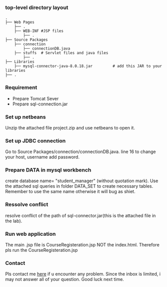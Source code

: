 ### top-level directory layout

    .
    ├── Web Pages      
        ├── .       
        ├── WEB-INF #JSP files 
            ├── .
    ├── Source Packages                    
        ├── connection 
            ├── connectionDB.java 
        ├── stuffs  # Servlet files and java files    
            ├── .
    ├── Libraries     
        ├── mysql-connector-java-8.0.18.jar         # add this JAR to your libraries 
    ├── .


### Requirement
- Prepare  Tomcat  Sever
- Prepare sql-connection.jar

### Set up netbeans
Unzip the attached file project.zip and use netbeans to open it.

### Set up JDBC connection
Go to Source Packages/connection/connectionDB.java. line 16 to change your host, username add password.

### Prepare DATA in mysql workbench
create database name= "student_manager" (without quotation mark).
Use the attached sql queries in folder DATA_SET to create necessary tables. Remember to use the same name otherwise it will bug as shiet.


###  Ressolve conflict
resolve conflict of the path of sql-connector.jar(this is the attached file in the lab).

### Run web application
The main .jsp file is CourseRegisteration.jsp NOT the index.html. Therefore pls run the  CourseRegisteration.jsp

### Contact
Pls contact me [here](https://www.facebook.com/kduyyy/) if u encounter any problem. Since the inbox is limited, i may not answer all of your question. Good luck next time.




  
